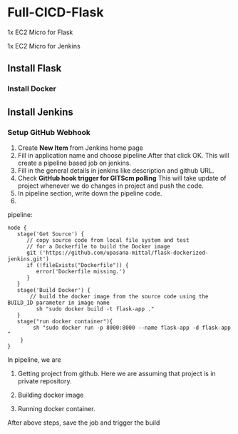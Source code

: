 
# Full-CICD-Flask

1x EC2 Micro for Flask

1x EC2 Micro for Jenkins


## Install Flask
### Install Docker


## Install Jenkins
### Setup GitHub Webhook
1. Create **New Item** from Jenkins home page
2. Fill in application name and choose pipeline.After that click OK. This will create a pipeline based job on jenkins.
3. Fill in the general details in jenkins like description and github URL.
4. Check  **GitHub hook trigger for GITScm polling**  This will take update of project whenever we do changes in project and push the code.
5. In pipeline section, write down the pipeline code.
6. 
pipeline:
```
node {
   stage('Get Source') {
      // copy source code from local file system and test
      // for a Dockerfile to build the Docker image
      git ('https://github.com/upasana-mittal/flask-dockerized-jenkins.git')
      if (!fileExists("Dockerfile")) {
         error('Dockerfile missing.')
      }
   }
   stage('Build Docker') {
       // build the docker image from the source code using the BUILD_ID parameter in image name
         sh "sudo docker build -t flask-app ."
   }
   stage("run docker container"){
        sh "sudo docker run -p 8000:8000 --name flask-app -d flask-app "
    }
}
```
In pipeline, we are

1.  Getting project from github. Here we are assuming that project is in private repository.
    
2.  Building docker image
    
3.  Running docker container.
    

After above steps, save the job and trigger the build
